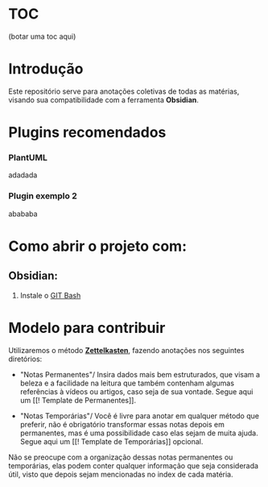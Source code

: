 # TOC
(botar uma toc aqui)

# Introdução

Este repositório serve para anotações coletivas de todas as matérias, visando sua compatibilidade com a ferramenta **Obsidian**.

# Plugins recomendados

### PlantUML
adadada

### Plugin exemplo 2
abababa
# Como abrir o projeto com:
## Obsidian:
1. Instale o [GIT Bash](https://git-scm.com/downloads/win)

# Modelo para contribuir

Utilizaremos o método **[Zettelkasten](https://escritaselvagem.com.br/escrita-criativa/metodo-zettelkasten/)**, fazendo anotações nos seguintes diretórios:

- "Notas Permanentes"/
	Insira dados mais bem estruturados, que visam a beleza e a facilidade na leitura que também contenham algumas referências à vídeos ou artigos, caso seja de sua vontade.
	Segue aqui um [[! Template de Permanentes]].

- "Notas Temporárias"/
	Você é livre para anotar em qualquer método que preferir, não é obrigatório transformar essas notas depois em permanentes, mas é uma possibilidade caso elas sejam de muita ajuda.
	Segue aqui um [[! Template de Temporárias]] opcional.

Não se preocupe com a organização dessas notas permanentes ou temporárias, elas podem conter qualquer informação que seja considerada útil, visto que depois sejam mencionadas no index de cada matéria.